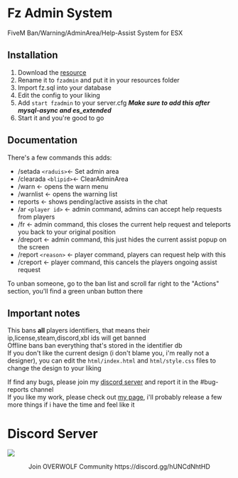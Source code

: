 # Fz Admin System
FiveM Ban/Warning/AdminArea/Help-Assist System for ESX
## Installation
1. Download the [resource](https://github.com/MrJiiz/fzadmin)
2. Rename it to `fzadmin` and put it in your resources folder
3. Import fz.sql into your database
4. Edit the config to your liking
5. Add `start fzadmin` to your server.cfg ***Make sure to add this after mysql-async and es_extended***
6. Start it and you're good to go

## Documentation
There's a few commands this adds:

- /setada `<raduis>`<- Set admin area
- /clearada `<blipid>`<- ClearAdminArea
- /warn <- opens the warn menu
- /warnlist    <- opens the warning list
- reports     <- shows pending/active assists in the chat
- /ar `<player id>` <- admin command, admins can accept help requests from players
- /fr       <- admin command, this closes the current help request and teleports you back to your original position
- /dreport       <- admin command, this just hides the current assist popup on the screen
- /report `<reason>` <- player command, players can request help with this
- /creport         <- player command, this cancels the players ongoing assist request  



To unban someone, go to the ban list and scroll far right to the "Actions" section, you'll find a green unban button there  

## Important notes
This bans **all** players identifiers, that means their ip,license,steam,discord,xbl ids will get banned  
Offline bans ban everything that's stored in the identifier db   
If you don't like the current design (i don't blame you, i'm really not a designer), you can edit the `html/index.html` and `html/style.css` files to change the design to your liking

If find any bugs, please join my [discord server](https://discord.gg/hUNCdNhtHD) and report it in the #bug-reports channel  
If you like my work, please check out [my page](https://overwolf.xyz), i'll probably release a few more things if i have the time and feel like it

# Discord Server
<img src="https://cdn.akamai.steamstatic.com/steamcommunity/public/images/clans/32263160/13a8eb506b9546ecf8dcf2c97b47429dcdb2e4e8.png"/>
<p align="center">Join OVERWOLF Community https://discord.gg/hUNCdNhtHD </b></p>
